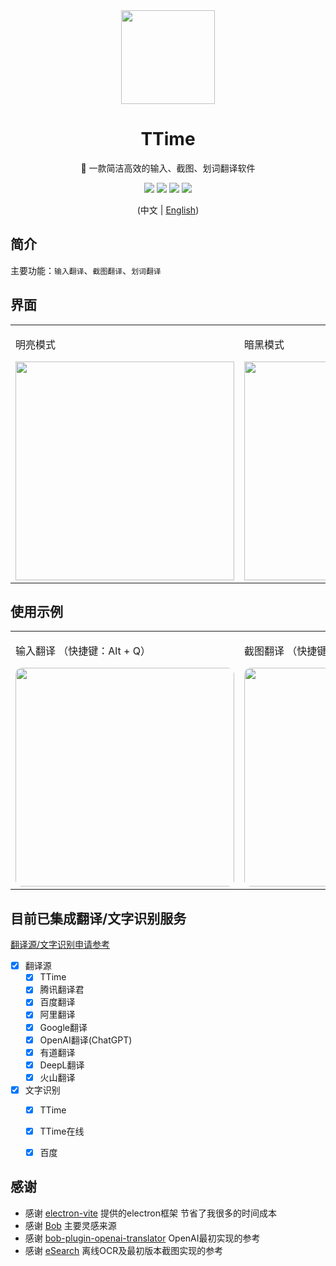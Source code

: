 <div align='center'>

  <img width="150px" src="https://ttime.timerecord.cn/img/logo.png"/>

  # TTime

  🚀 一款简洁高效的输入、截图、划词翻译软件

  <a href="https://ttime.timerecord.cn"><img src="https://img.shields.io/badge/%E5%AE%98%E6%96%B9%E7%BD%91%E7%AB%99-ttime.timerecord.cn-brightgreen?logo=Safari"/></a>
  <a href="https://ttime.timerecord.cn"><img src="https://img.shields.io/badge/-Windows-blue?logo=windows&logoColor=white" /></a>
  <a href="https://ttime.timerecord.cn"><img src="https://img.shields.io/badge/-macOS-black?&logo=apple&logoColor=white" /></a>
  <a href="JavaScript:;"><img src="https://img.shields.io/github/license/InkTimeRecord/TTime"/></a>

  (中文 | [English](README.en.md))

</div>

## 简介

主要功能：`输入翻译`、`截图翻译`、`划词翻译`

## 界面
<div align='center'>
  <table>
    <tr>
        <td>
        <p>明亮模式</p>
        <img width="350px" src="https://raw.githubusercontent.com/InkTimeRecord/TTime/dev/README.assets/translate.png"/>
        </td>
        <td>
        <p>暗黑模式</p>
        <img width="350px" src="https://raw.githubusercontent.com/InkTimeRecord/TTime/dev/README.assets/translate-dark.png"/>
        </td>
    </tr>
  </table>
</div>

## 使用示例
<div align="center">
  <table>
    <tr>
        <td>
        <p>输入翻译 （快捷键：Alt + Q）</p>
        <img width="350px" style='border-radius: 10px;' src="https://raw.githubusercontent.com/InkTimeRecord/TTime/dev/README.assets/input.gif"/>
        </td>
        <td>
        <p>截图翻译 （快捷键：Alt + W）</p>
        <img width="350px" style='border-radius: 10px;' src="https://raw.githubusercontent.com/InkTimeRecord/TTime/dev/README.assets/screenshot.gif"/>
        </td>
        <td>
          <p>划词翻译 （快捷键：Alt + E）</p>
          <img width="350px" style='border-radius: 10px;' src="https://raw.githubusercontent.com/InkTimeRecord/TTime/dev/README.assets/choice.gif"/>
        </td>
    </tr>
  </table>
</div>

## 目前已集成翻译/文字识别服务
[翻译源/文字识别申请参考](https://ttime.timerecord.cn/pages/93e0f8/#%E7%BF%BB%E8%AF%91%E6%BA%90%E4%BB%8B%E7%BB%8D)

- [x] 翻译源
  - [x] TTime
  - [x] 腾讯翻译君
  - [x] 百度翻译
  - [x] 阿里翻译
  - [x] Google翻译
  - [x] OpenAI翻译(ChatGPT)
  - [x] 有道翻译
  - [x] DeepL翻译
  - [x] 火山翻译

- [x] 文字识别
  - [x] TTime
  - [x] TTime在线
  - [x] 百度


## 感谢
* 感谢 [electron-vite](https://github.com/alex8088/electron-vite) 提供的electron框架 节省了我很多的时间成本
* 感谢 [Bob](https://github.com/ripperhe/Bob) 主要灵感来源
* 感谢 [bob-plugin-openai-translator](https://github.com/yetone/bob-plugin-openai-translator) OpenAI最初实现的参考
* 感谢 [eSearch](https://github.com/xushengfeng/eSearch) 离线OCR及最初版本截图实现的参考
